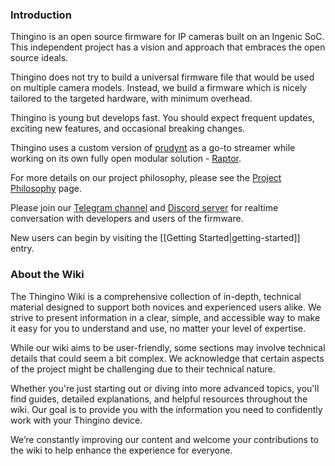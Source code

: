 ### Introduction

Thingino is an open source firmware for IP cameras built on an Ingenic SoC.
This independent project has a vision and approach that embraces the open source ideals.  

Thingino does not try to build a universal firmware file that would be used on multiple camera models.
Instead, we build a firmware which is nicely tailored to the targeted hardware, with minimum overhead.

Thingino is young but develops fast. You should expect frequent updates, exciting new features, and occasional breaking changes.

Thingino uses a custom version of [prudynt][1] as a go-to streamer while working on its own fully open modular solution - [Raptor][2].

For more details on our project philosophy, please see the [Project Philosophy](https://github.com/themactep/thingino-firmware/wiki/Project-Philosophy) page.

Please join our [Telegram channel][3] and [Discord server][4] for realtime conversation with developers and users of the firmware. 

New users can begin by visiting the [[Getting Started|getting-started]] entry.  

### About the Wiki

The Thingino Wiki is a comprehensive collection of in-depth, technical material designed to support both novices and experienced users alike. We strive to present information in a clear, simple, and accessible way to make it easy for you to understand and use, no matter your level of expertise.

While our wiki aims to be user-friendly, some sections may involve technical details that could seem a bit complex. We acknowledge that certain aspects of the project might be challenging due to their technical nature.

Whether you're just starting out or diving into more advanced topics, you'll find guides, detailed explanations, and helpful resources throughout the wiki. Our goal is to provide you with the information you need to confidently work with your Thingino device.

We’re constantly improving our content and welcome your contributions to the wiki to help enhance the experience for everyone.

[1]: https://github.com/gtxaspec/prudynt-t
[2]: https://github.com/gtxaspec/raptor
[3]: https://t.me/thingino
[4]: https://discord.gg/gFc9jR2eXV
